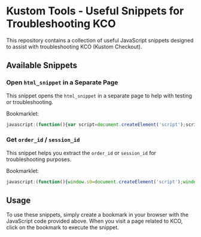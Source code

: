 # Kustom Tools - Useful Snippets for Troubleshooting KCO

This repository contains a collection of useful JavaScript snippets designed to assist with troubleshooting KCO (Kustom Checkout).

## Available Snippets

### Open `html_snippet` in a Separate Page

This snippet opens the `html_snippet` in a separate page to help with testing or troubleshooting.

Bookmarklet:
```javascript
javascript:(function(){var script=document.createElement('script');script.src='https://svantekco.github.io/kustom-tools/snippet.js';document.body.appendChild(script);})();
```

### Get `order_id` / `session_id`

This snippet helps you extract the `order_id` or `session_id` for troubleshooting purposes.

Bookmarklet:
```javascript
javascript:(function(){window.s0=document.createElement('script');window.s0.setAttribute('type','text/javascript');window.s0.setAttribute('src','https://bookmarkify.it/bookmarklets/58579/raw');document.getElementsByTagName('body')[0].appendChild(window.s0);})();
```

## Usage

To use these snippets, simply create a bookmark in your browser with the JavaScript code provided above. When you visit a page related to KCO, click on the bookmark to execute the snippet.

